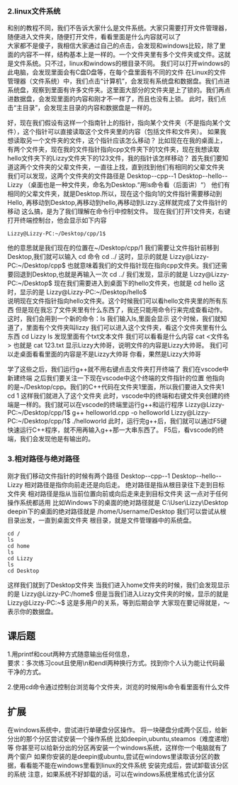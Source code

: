 ### 2.linux文件系统
和别的教程不同，我们不告诉大家什么是文件系统。大家只需要打开文件管理器，随便进入文件夹，随便打开文件，看看里面是什么内容就可以了   
大家都不是傻子，我相信大家通过自己的点击，会发现和windows比较，除了里面的内容不一样，结构基本上是一样的。一个文件夹里有多个文件夹或文件。这就是文件系统。只不过，linux和windows的根目录不同。
我们可以打开windows的此电脑，会发现里面会有C盘D盘等，在每个盘里面有不同的文件
在Linux的文件管理器（文件系统）中，我们点击“计算机”，会发现有系统盘和数据盘。我们点进系统盘，观察到里面有许多文件夹。这里面大部分的文件夹是上了锁的。我们再点进数据盘，会发现里面的内容和刚才不一样了，而且也没有上锁。
此时，我们点击“主目录”，会发现主目录的内容和数据盘是一样的。
   
好，现在我们假设有这样一个指南针上的指针，指向某个文件夹（不是指向某个文件），这个指针可以直接读取这个文件夹里的内容（包括文件和文件夹）。
如果我想读取另一个文件夹的文件，这个指针应该怎么移动？
比如现在在我的桌面上，有两个文件夹，现在我的文件指针指向cpp文件夹下的1文件夹，现在我想读取hello文件夹下的Lizzy文件夹下的123文件，我的指针该怎样移动？
首先我们要知道这两个文件夹的父辈文件夹，一直往上找，直到找到他们有相同的父辈文件夹
我们可以发现，这两个文件夹的文件路径是
Desktop--cpp--1
Desktop--hello--Lizzy
（桌面也是一种文件夹，命名为Desktop.“用ls命令看（后面讲）“）
他们有相同的父辈文件夹，就是Desktop.所以，现在这个指向1的文件指针需要移动到Hello,
再移动到Desktop,再移动到hello,再移动到Lizzy.这样就完成了文件指针的移动
这么搞，是为了我们理解在命令行中控制文件。
现在我们打开1文件夹，右键打开终端控制台，他会显示如下内容
``` 
Lizzy@Lizzy-PC:~/Desktop/cpp/1$
``` 
他的意思就是我们现在的位置在~/Desktop/cpp/1
我们需要让文件指针前移到Desktop,我们就可以输入 cd 命令
cd ../
这时，显示的就是
Lizzy@Lizzy-PC:~/Desktop/cpp$
也就意味着我们的文件指针现在指向cpp文件夹。我们还需要回退到Desktop,也就是再输入一次
cd ../
我们发现，显示的就是
Lizzy@Lizzy-PC:~/Desktop$
现在我们需要进入到桌面下的hello文件夹，也就是
cd hello
这时，显示的是
Lizzy@Lizzy-PC:~/Desktop/hello$   
说明现在文件指针指向hello文件夹。这个时候我们可以看hello文件夹里的所有东西
但是现在我忘了文件夹里有什么东西了，我还只能用命令行来完成查看动作。
这时，我们会用到一个新的命令：ls
我们输入ls,里面会显示
这个时候，我们就知道了，里面有个文件夹叫lizzy
我们可以进入这个文件夹，看这个文件夹里有什么东西
cd Lizzy
ls
发现里面有个txt文本文件
我们可以看看是什么内容
cat <文件名>
也就是
cat 123.txt
显示Lizzy大帅哥，说明文件的内容是Lizzy大帅哥。
我们可以走桌面看看里面的内容是不是Lizzy大帅哥
你看，果然是Lizzy大帅哥

学了这些之后，我们运行g++就不用右键点击文件夹打开终端了
我们在vscode中新建终端
之后我们要关注一下现在vscode中这个终端的文件指针的位置
他指向的是~/Desktop/cpp。我们的C++代码在文件夹1里面，所以我们要进入文件夹1
cd 1
这样我们就进入了这个文件夹
此时，vscode中的终端和右键文件夹创建的终端是一样的。我们就可以在vscode的终端里运行g++和运行程序
Lizzy@Lizzy-PC:~/Desktop/cpp/1$ g++ helloworld.cpp -o helloworld
Lizzy@Lizzy-PC:~/Desktop/cpp/1$ ./helloworld
此时，运行完g++后，我们就可以通过F5键快速运行C++程序，就不用再输入g++那一大串东西了。
F5后，看vscode的终端，我们会发现他是有输出的。
### 3.相对路径与绝对路径
刚才我们移动文件指针的时候有两个路径
Desktop--cpp--1
Desktop--hello--Lizzy
相对路径是指你向前走还是向后走。
绝对路径是指从根目录往下走到目标文件夹
相对路径是指从当前位置向前或向后走来走到目标文件夹
这一点对于任何操作系统都适用
比如Windows下的桌面的绝对路径就是
C:\\User\Lizzy\Desktop
deepin下的桌面的绝对路径就是
/home/Username/Desktop
我们可以尝试从根目录出发，一直到桌面文件夹
根目录，就是文件管理器中的系统盘。
```
cd /
ls
cd home
ls
cd Lizzy
ls
cd Desktop
```
这样我们就到了Desktop文件夹
当我们进入home文件夹的时候，我们会发现显示的是
Lizzy@Lizzy-PC:/home$
但是当我们进入Lizzy文件夹的时候，显示的就是
Lizzy@Lizzy-PC:~$
这是多用户的关系，等到后期会学
大家现在要记得就是，～表示你的数据盘。

## 课后题
1.用printf和cout两种方式随意输出任何信息，   
要求：多次练习cout且使用\n和endl两种换行方式。找到你个人认为能让代码最干净的方式。   
   
2.使用cd命令通过控制台浏览每个文件夹，浏览的时候用ls命令看里面有什么文件   
   
## 扩展
在windows系统中，尝试进行单硬盘分区操作。
将一块硬盘分成两个区后，给新分出的那个分区尝试安装一个操作系统
比如deepin,ubuntu,steamos（难度递增）等
你甚至可以给新分出的分区再安装一个windows系统，这样你一个电脑就有了两个窗户
如果你安装的是deepin或ubuntu,尝试在windows里读取该分区的数据，看看能不能在windows里看到linux的文件系统
安装完成后，尝试卸载该分区的系统
注意，如果系统不好卸载的话，可以在windows系统里格式化该分区

